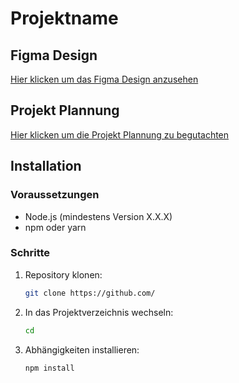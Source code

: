 # Projektname

## Figma Design
[Hier klicken um das Figma Design anzusehen](https://www.figma.com/design/ySrwW7ryjZBBAtTaq7iKbf/MProg2?node-id=0-1&node-type=CANVAS&t=rS3Ko0R9bKKS1gzn-0)

## Projekt Plannung
[Hier klicken um die Projekt Plannung zu begutachten](https://github.com/users/Yohann30Elias/projects/1)

## Installation

### Voraussetzungen
- Node.js (mindestens Version X.X.X)
- npm oder yarn

### Schritte
1. Repository klonen:
   ```bash
   git clone https://github.com/
2. In das Projektverzeichnis wechseln:
   ```bash
   cd 
3. Abhängigkeiten installieren:
   ```bash
   npm install

